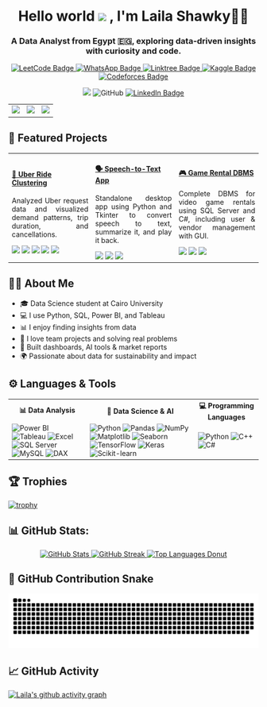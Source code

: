 <h1 align="center">Hello world <img src="https://fonts.gstatic.com/s/e/notoemoji/latest/1f44b/512.webp" width="30"/> , I'm Laila Shawky👩‍💻</h1>
<h3 align="center">A Data Analyst from Egypt 🇪🇬, exploring data-driven insights with curiosity and code.</h3>

<!--Connections -->
</p>
<p align="center">
    <a href="https://leetcode.com/u/laila-m-shawky" target="_blank">
    <img src="https://img.shields.io/badge/LeetCode-FFA116?style=for-the-badge&logo=leetcode&logoColor=black" alt="LeetCode Badge" />
  </a>
  <a href="https://wa.me/201032073785" target="_blank">
  <img src="https://img.shields.io/badge/WhatsApp-25D366?style=for-the-badge&logo=WhatsApp&logoColor=white" alt="WhatsApp Badge"/>
  </a>
  <a href="https://linktr.ee/laila.shawky" target="_blank">
    <img src="https://img.shields.io/badge/linktree-39E09B?style=for-the-badge&logo=linktree&logoColor=white" alt="Linktree Badge" />
  </a>


  <a href="https://www.kaggle.com/lailamshawky" target="_blank">
  <img src="https://img.shields.io/badge/Kaggle-20BEFF?style=for-the-badge&logo=Kaggle&logoColor=white" alt="Kaggle Badge"/>
</a>
    <a href="https://codeforces.com/profile/statixia" target="_blank">
    <img src="https://img.shields.io/badge/Codeforces-445f9d?style=for-the-badge&logo=codeforces&logoColor=white" alt="Codeforces Badge" />
  </a>
</p>

<p align="center">
  <img src="https://komarev.com/ghpvc/?username=laila-m-shawky&label=Profile%20views&color=0e75b6&style=flat-square" />
  <img alt="GitHub" src="https://img.shields.io/badge/dynamic/json?logo=github&label=GitHub+Followers&labelColor=282c34&color=181717&query=%24.data.totalSubs&url=https%3A%2F%2Fapi.spencerwoo.com%2Fsubstats%2F%3Fsource%3Dgithub%26queryKey%3Dmadushadhanushka&longCache=true"/>
  <a href="https://www.linkedin.com/in/laila-m-shawky/" target="_blank">
     <img src="https://img.shields.io/badge/LinkedIn-Laila_Shawky-0A66C2?style=flat&logo=linkedin&logoColor=white" alt="LinkedIn Badge"/>
  </a>
</p>

<!-- Giphs-->
<p align="center">
  <table>
    <tr>
      <td><img src="giphy.gif" width="309"/></td>
      <td><img src="https://media2.giphy.com/media/v1.Y2lkPTc5MGI3NjExbmdkcG1oOW5ma256aDFxbjZlNThhY3BqZGE4ZjZobXZvNW16MWZ2dSZlcD12MV9pbnRlcm5hbF9naWZfYnlfaWQmY3Q9Zw/JWuBH9rCO2uZuHBFpm/giphy.gif" width="309"/></td>
      <td><img src="https://media3.giphy.com/media/v1.Y2lkPTc5MGI3NjExOW9kd3hnaGxlNmxveHEyc2RoOWplNmZucDI1eGNscjFnOHp6YXdsNSZlcD12MV9pbnRlcm5hbF9naWZfYnlfaWQmY3Q9Zw/l3vR85PnGsBwu1PFK/giphy.gif" width="309"/></td>
    </tr>
  </table>
</p>

## 📌 Featured Projects

<table>
  <tr>
    <td width="33%">
      <h4><a href="https://github.com/Laila-M-Shawky/Uber-Ride-Requests-Analysis-and-Clustering">🚖 Uber Ride Clustering</a></h4>
      <p align="justify">Analyzed Uber request data and visualized demand patterns, trip duration, and cancellations.</p>
      <img src="https://img.shields.io/badge/-Python-181717?style=flat&logo=python&logoColor=white" />
      <img src="https://img.shields.io/badge/-Pandas-150458?style=flat&logo=pandas&logoColor=white" />
      <img src="https://img.shields.io/badge/-Seaborn-9E9E9E?style=flat" />
      <img src="https://img.shields.io/badge/-Matplotlib-11557C?style=flat" />
      <img src="https://img.shields.io/badge/-Jupyter-F37626?style=flat&logo=jupyter&logoColor=white" />
    </td>
    <td width="33%">
      <h4><a href="https://github.com/Laila-M-Shawky/Speech-to-text-converter">🗣️ Speech-to-Text App</a></h4>
      <p align="justify">Standalone desktop app using Python and Tkinter to convert speech to text, summarize it, and play it back.</p>
      <img src="https://img.shields.io/badge/-Python-181717?style=flat&logo=python&logoColor=white" />
      <img src="https://img.shields.io/badge/-Tkinter-FFB300?style=flat" />
      <img src="https://img.shields.io/badge/-NLP-2E8B57?style=flat" />
    </td>
    <td width="33%">
      <h4><a href="https://github.com/Laila-M-Shawky/Game-Rental-Database-Management-System">🎮 Game Rental DBMS</a></h4>
      <p align="justify">Complete DBMS for video game rentals using SQL Server and C#, including user & vendor management with GUI.</p>
      <img src="https://img.shields.io/badge/-C%23-68217A?style=flat&logo=c-sharp&logoColor=white" />
      <img src="https://img.shields.io/badge/-SQL_Server-CC2927?style=flat&logo=microsoft-sql-server&logoColor=white" />
      <img src="https://img.shields.io/badge/-GUI-4682B4?style=flat" />
    </td>
  </tr>
</table>


## 👩‍💻 About Me
- 🎓 Data Science student at Cairo University  
- 💻 I use Python, SQL, Power BI, and Tableau  
- 📊 I enjoy finding insights from data  
- 🤝 I love team projects and solving real problems  
- 🚀 Built dashboards, AI tools & market reports  
- 🌍 Passionate about data for sustainability and impact


## ⚙️ Languages & Tools
<table>
  <tr>
    <th>📊 Data Analysis</th>
    <th>🤖 Data Science & AI</th>
    <th>💻 Programming Languages</th>
  </tr>
  <tr>
    <td>
      <img src="https://img.shields.io/badge/Power BI-F2C811?style=for-the-badge&logo=powerbi&logoColor=black" alt="Power BI"/>
      <img src="https://img.shields.io/badge/Tableau-E97627?style=for-the-badge&logo=tableau&logoColor=white" alt="Tableau"/>
      <img src="https://img.shields.io/badge/Excel-217346?style=for-the-badge&logo=microsoft-excel&logoColor=white" alt="Excel"/>
      <img src="https://img.shields.io/badge/SQL Server-CC2927?style=for-the-badge&logo=microsoft-sql-server&logoColor=white" alt="SQL Server"/>
      <img src="https://img.shields.io/badge/MySQL-005C84?style=for-the-badge&logo=mysql&logoColor=white" alt="MySQL"/>
      <img src="https://img.shields.io/badge/DAX-004B87?style=for-the-badge&logo=powerbi&logoColor=white" alt="DAX"/>
    </td>
    <td>
      <img src="https://img.shields.io/badge/Python-3776AB?style=for-the-badge&logo=python&logoColor=white" alt="Python"/>
      <img src="https://img.shields.io/badge/Pandas-150458?style=for-the-badge&logo=pandas&logoColor=white" alt="Pandas"/>
      <img src="https://img.shields.io/badge/Numpy-013243?style=for-the-badge&logo=numpy&logoColor=white" alt="NumPy"/>
      <img src="https://img.shields.io/badge/Matplotlib-11557C?style=for-the-badge&logo=matplotlib&logoColor=white" alt="Matplotlib"/>
      <img src="https://img.shields.io/badge/Seaborn-76B7B2?style=for-the-badge&logo=seaborn&logoColor=white" alt="Seaborn"/>
      <img src="https://img.shields.io/badge/TensorFlow-FF6F00?style=for-the-badge&logo=tensorflow&logoColor=white" alt="TensorFlow"/>
      <img src="https://img.shields.io/badge/Keras-D00000?style=for-the-badge&logo=keras&logoColor=white" alt="Keras"/>
      <img src="https://img.shields.io/badge/Scikit Learn-F7931E?style=for-the-badge&logo=scikit-learn&logoColor=white" alt="Scikit-learn"/>
    </td>
    <td>
      <img src="https://img.shields.io/badge/Python-3776AB?style=for-the-badge&logo=python&logoColor=white" alt="Python"/>
      <img src="https://img.shields.io/badge/C++-00599C?style=for-the-badge&logo=cplusplus&logoColor=white" alt="C++"/>
      <img src="https://img.shields.io/badge/C%23-239120?style=for-the-badge&logo=c-sharp&logoColor=white" alt="C#"/>
    </td>
  </tr>
</table>


## 🏆 Trophies
[![trophy](https://github-profile-trophy.vercel.app/?username=ryo-ma&theme=onedark)](https://github.com/ryo-ma/github-profile-trophy)

## 📊 GitHub Stats:
<p align="center">

  <!-- GitHub Stats -->
  <a href="https://github.com/Laila-M-Shawky">
    <img src="https://github-readme-stats.vercel.app/api?username=Laila-M-Shawky&show_icons=true&theme=onedark" 
         alt="GitHub Stats" 
         width="300" />
  </a>

  <!-- GitHub Streak -->
  <a href="https://git.io/streak-stats">
    <img src="https://streak-stats.demolab.com?user=Laila-M-Shawky&theme=onedark" 
         alt="GitHub Streak" 
         width="300" />
  </a>

  <!-- Top Languages - Donut Layout -->
  <a href="https://github.com/anuraghazra/github-readme-stats">
    <img src="https://github-readme-stats.vercel.app/api/top-langs/?username=Laila-M-Shawky&layout=donut&theme=onedark&hide_progress=true" 
         alt="Top Languages Donut" 
         width="250" />
  </a>

</p>


## 🐍 GitHub Contribution Snake
<p align="center">
  <picture>
    <source media="(prefers-color-scheme: dark)" srcset="https://raw.githubusercontent.com/Laila-M-Shawky/snk/output/github-contribution-grid-snake-dark.svg" />
    <source media="(prefers-color-scheme: light)" srcset="https://raw.githubusercontent.com/Laila-M-Shawky/snk/output/github-contribution-grid-snake.svg" />
    <img alt="GitHub Snake Animation" src="https://raw.githubusercontent.com/Laila-M-Shawky/snk/output/github-contribution-grid-snake.svg" />
  </picture>
</p>


## 📈 GitHub Activity 
[![Laila's github activity graph](https://github-readme-activity-graph.vercel.app/graph?username=Laila-M-Shawky&theme=github-compact)](https://github.com/ashutosh00710/github-readme-activity-graph)








<!-- 
[![Laila's LeetCode stats](https://leetcode-stats-six.vercel.app/?username=laila-m-shawky)](https://github.com/KnlnKS/leetcode-stats)
[![Visits Badge](https://badges.pufler.dev/visits/laila-m-shawky/laila-m-shawky)](https://github.com/laila-m-shawky)   [![LinkedIn Badge](https://img.shields.io/badge/LinkedIn-Profile-informational?style=flat&logo=linkedin&logoColor=white&color=0D76A8)](https://www.linkedin.com/in/laila-m-shawky/)
 ![Metrics](https://metrics.lecoq.io/laila-m-shawky?template=classic&languages=1&achievements=1&notable=1&base.indepth=false&base.hireable=false&languages.limit=8&languages.threshold=0%25&languages.other=false&languages.colors=github&languages.sections=most-used&languages.indepth=false&languages.analysis.timeout=15&languages.categories=markup%2C%20programming&languages.recent.categories=markup%2C%20programming&languages.recent.load=300&languages.recent.days=14&achievements.threshold=C&achievements.secrets=true&achievements.display=detailed&achievements.limit=0&notable.from=organization&notable.repositories=false&notable.indepth=false&notable.types=commit&config.timezone=Africa%2FCairo)-->
